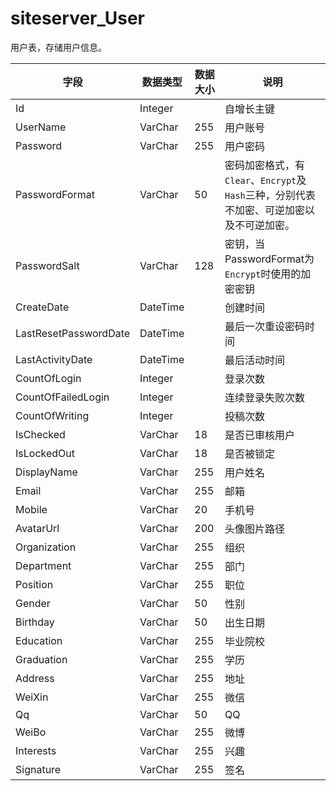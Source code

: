 # siteserver_User

用户表，存储用户信息。

字段 | 数据类型 | 数据大小 | 说明
------ | ------ | ------ | ------
Id | Integer | | 自增长主键
UserName | VarChar | 255 | 用户账号
Password | VarChar | 255 | 用户密码
PasswordFormat | VarChar | 50 | 密码加密格式，有`Clear`、`Encrypt`及`Hash`三种，分别代表不加密、可逆加密以及不可逆加密。
PasswordSalt | VarChar | 128 | 密钥，当PasswordFormat为`Encrypt`时使用的加密密钥
CreateDate | DateTime | | 创建时间
LastResetPasswordDate | DateTime | | 最后一次重设密码时间
LastActivityDate | DateTime | | 最后活动时间
CountOfLogin | Integer | | 登录次数
CountOfFailedLogin | Integer | | 连续登录失败次数
CountOfWriting | Integer | | 投稿次数
IsChecked | VarChar | 18 | 是否已审核用户
IsLockedOut | VarChar | 18 | 是否被锁定
DisplayName | VarChar | 255 | 用户姓名
Email | VarChar | 255 | 邮箱
Mobile | VarChar | 20 | 手机号
AvatarUrl | VarChar | 200 | 头像图片路径
Organization | VarChar | 255 | 组织
Department | VarChar | 255 | 部门
Position | VarChar | 255 | 职位
Gender | VarChar | 50 | 性别
Birthday | VarChar | 50 | 出生日期
Education | VarChar | 255 | 毕业院校
Graduation | VarChar | 255 | 学历
Address | VarChar | 255 | 地址
WeiXin | VarChar | 255 | 微信
Qq | VarChar | 50 | QQ
WeiBo | VarChar | 255 | 微博
Interests | VarChar | 255 | 兴趣
Signature | VarChar | 255 | 签名